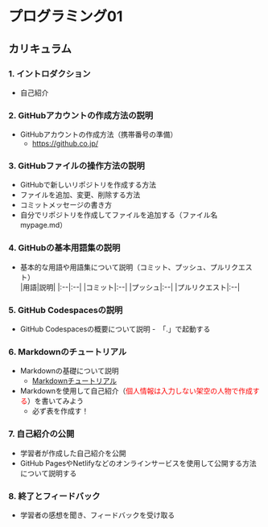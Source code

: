 # プログラミング01

## カリキュラム

### 1. イントロダクション
   - 自己紹介

### 2. GitHubアカウントの作成方法の説明
   - GitHubアカウントの作成方法（携帯番号の準備）
      - https://github.co.jp/ 

### 3. GitHubファイルの操作方法の説明
   - GitHubで新しいリポジトリを作成する方法
   - ファイルを追加、変更、削除する方法
   - コミットメッセージの書き方
   - 自分でリポジトリを作成してファイルを追加する（ファイル名 mypage.md）

### 4. GitHubの基本用語集の説明
   - 基本的な用語や用語集について説明（コミット、プッシュ、プルリクエスト）  
|用語|説明|
|:--|:--|
|コミット|:--|
|プッシュ|:--|
|プルリクエスト|:--|

### 5. GitHub Codespacesの説明
   - GitHub Codespacesの概要について説明
      -　「.」で起動する 

### 6. Markdownのチュートリアル
   - Markdownの基礎について説明
      - [Markdownチュートリアル](https://ai-inter1.com/markdown/)
   - Markdownを使用して自己紹介（<font color="red">個人情報は入力しない架空の人物で作成する</font>）を書いてみよう
      - 必ず表を作成す！

### 7. 自己紹介の公開
   - 学習者が作成した自己紹介を公開
   - GitHub PagesやNetlifyなどのオンラインサービスを使用して公開する方法について説明する

### 8. 終了とフィードバック
   - 学習者の感想を聞き、フィードバックを受け取る
